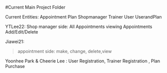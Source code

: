 #Current Main Project Folder

Current Entities:
  Appointment
  Plan
  Shopmanager
  Trainer
  User
  UserandPlan


YTLee22:
  Shop manager side:
    All Appointments viewing
    Appointments Add/Edit/Delete


Jiawei21:
>appointment side:
>make, change, delete,view


Yoonhee Park & Cheerie Lee :
User Registration, Trainer Registration , Plan Purchase 
